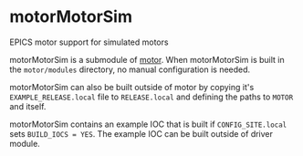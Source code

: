 # motorMotorSim
EPICS motor support for simulated motors

motorMotorSim is a submodule of [motor](https://github.com/epics-modules/motor).  When motorMotorSim is built in the ``motor/modules`` directory, no manual configuration is needed.

motorMotorSim can also be built outside of motor by copying it's ``EXAMPLE_RELEASE.local`` file to ``RELEASE.local`` and defining the paths to ``MOTOR`` and itself.

motorMotorSim contains an example IOC that is built if ``CONFIG_SITE.local`` sets ``BUILD_IOCS = YES``.  The example IOC can be built outside of driver module.
